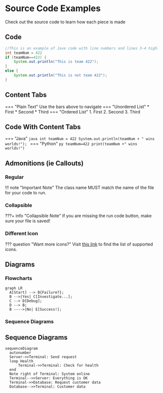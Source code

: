 # Source Code Examples
Check out the source code to learn how each piece is made

## Code

```java title="Example Java code" linenums="1" hl_lines="3-4"
//This is an example of Jave code with line numbers and lines 3-4 highlighted
int teamNum = 422
if (teamNum==422) {
    System.out.println("This is team 422");
}
else {
    System.out.println("This is not team 422");
}
```

## Content Tabs
=== "Plain Text"
    Use the bars above to navigate
=== "Unordered List"
    * First
    * Second
    * Third
=== "Ordered List"
    1. First
    2. Second
    3. Third

## Code With Content Tabs
=== "Java"
    ```java
    int teamNum = 422
    System.out.println(teamNum + " wins worlds!");
    ```
=== "Python"
    ```py
    teamNum=422
    print(teamNum +" wins worlds!")
    ```
## Admonitions (ie Callouts)
### Regular
!!! note "Important Note"
    The class name MUST match the name of the file for your code to run.
### Collapsible
???+ info "Collapsible Note"
    If you are missing the run code button, make sure your file is saved!
### Different Icon
??? question "Want more icons?"
    Visit [this link](https://squidfunk.github.io/mkdocs-material/reference/admonitions/?h=adm#supported-types) to find the list of supported icons.

## Diagrams
### Flowcharts

```mermaid
graph LR
  A[Start] --> B{Failure?};
  B -->|Yes| C[Investigate...];
  C --> D[Debug];
  D --> B;
  B ---->|No| E[Success!];
```

### Sequence Diagrams
## Sequence Diagrams

```mermaid
sequenceDiagram
  autonumber
  Server->>Terminal: Send request
  loop Health
      Terminal->>Terminal: Check for health
  end
  Note right of Terminal: System online
  Terminal-->>Server: Everything is OK
  Terminal->>Database: Request customer data
  Database-->>Terminal: Customer data
```
